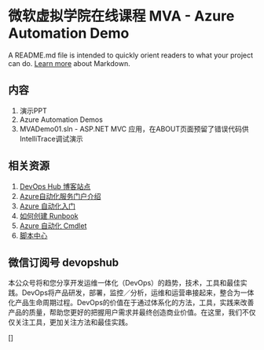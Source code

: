 ﻿# 微软虚拟学院在线课程 MVA - Azure Automation Demo

A README.md file is intended to quickly orient readers to what your project can do. [Learn more](http://go.microsoft.com/fwlink/p/?LinkId=524306) about Markdown.

## 内容
 1. 演示PPT
 2. Azure Automation Demos
 3. MVADemo01.sln - ASP.NET MVC 应用，在ABOUT页面预留了错误代码供IntelliTrace调试演示

## 相关资源
 1. [DevOps Hub 博客站点](http://devopshub.cn) 
 2. [Azure自动化服务门户介绍](http://www.windowsazure.cn/home/features/automation/)
 3. [Azure 自动化入门](http://www.windowsazure.cn/documentation/articles/automation-create-runbook-from-samples/)
 4. [如何创建 Runbook](https://technet.microsoft.com/zh-cn/library/dn469262.aspx)
 5. [Azure 自动化 Cmdlet](https://msdn.microsoft.com/zh-cn/library/dn690262.aspx)
 6. [脚本中心](https://go.microsoft.com/fwLink/?LinkID=528317&clcid=0x4)

## 微信订阅号 devopshub
本公众号将和您分享开发运维一体化（DevOps）的趋势，技术，工具和最佳实践。DevOps将产品研发，部署，监控／分析，运维和运营串接起来，整合为一体化产品生命周期过程。DevOps的价值在于通过体系化的方法，工具，实践来改善产品的质量，帮助您更好的把握用户需求并最终创造商业价值。在这里，我们不仅仅关注工具，更加关注方法和最佳实践。

[]
